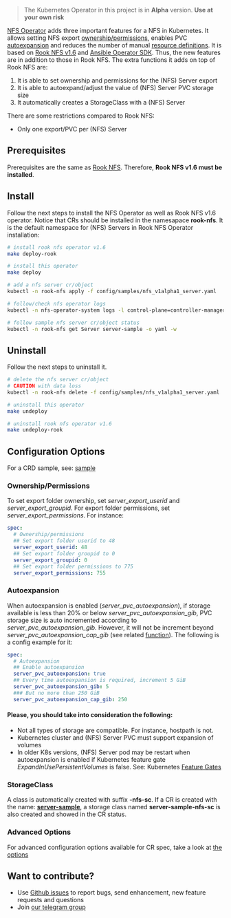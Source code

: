 > The Kubernetes Operator in this project is in **Alpha** version. **Use at your own risk**

[NFS Operator](https://github.com/krestomatio/nfs-operator) adds three important features for a NFS in Kubernetes. It allows setting NFS export [ownership/permissions](#ownershippermissions), enables PVC [autoexpansion](#autoexpansion) and reduces the number of manual [resource definitions](#storageclass). It is based on [Rook NFS v1.6](https://github.com/rook/rook/blob/release-1.6/Documentation/nfs.md) and [Ansible Operator SDK](https://sdk.operatorframework.io/docs/building-operators/ansible/tutorial/). Thus, the new features are in addition to those in Rook NFS. The extra functions it adds on top of Rook NFS are:

1. It is able to set ownership and permissions for the (NFS) Server export
2. It is able to autoexpand/adjust the value of (NFS) Server PVC storage size
3. It automatically creates a StorageClass with a (NFS) Server

There are some restrictions compared to Rook NFS:
* Only one export/PVC per (NFS) Server

## Prerequisites
Prerequisites are the same as [Rook NFS](https://github.com/rook/rook/blob/release-1.6/Documentation/nfs.md#prerequisites). Therefore, **Rook NFS v1.6 must be installed**.

## Install
Follow the next steps to install the NFS Operator as well as Rook NFS v1.6 operator. Notice that CRs should be installed in the namesapace **rook-nfs**. It is the default namespace for (NFS) Servers in Rook NFS Operator installation:
```bash
# install rook nfs operator v1.6
make deploy-rook

# install this operator
make deploy

# add a nfs server cr/object
kubectl -n rook-nfs apply -f config/samples/nfs_v1alpha1_server.yaml

# follow/check nfs operator logs
kubectl -n nfs-operator-system logs -l control-plane=controller-manager -c manager  -f

# follow sample nfs server cr/object status
kubectl -n rook-nfs get Server server-sample -o yaml -w
```

## Uninstall
Follow the next steps to uninstall it.
```bash
# delete the nfs server cr/object
# CAUTION with data loss
kubectl -n rook-nfs delete -f config/samples/nfs_v1alpha1_server.yaml

# uninstall this operator
make undeploy

# uninstall rook nfs operator v1.6
make undeploy-rook
```

## Configuration Options
For a CRD sample, see: [sample](config/samples/nfs_v1alpha1_server.yaml)

### Ownership/Permissions
To set export folder ownership, set _server_export_userid_ and _server_export_groupid_. For export folder permissions, set _server_export_permissions_. For instance:
```yaml
spec:
  # Ownership/permissions
  ## Set export folder userid to 48
  server_export_userid: 48
  ## Set export folder groupid to 0
  server_export_groupid: 0
  ## Set export folder permissions to 775
  server_export_permissions: 755
```

### Autoexpansion
When autoexpansion is enabled (_server_pvc_autoexpansion_), if storage available is less than 20% or below _server_pvc_autoexpansion_gib_, PVC storage size is auto incremented according to _server_pvc_autoexpansion_gib_. However, it will not be increment beyond _server_pvc_autoexpansion_cap_gib_ (see related [function](https://github.com/krestomatio/ansible-collection-k8s/blob/c8768df3d9af4ddf7258c31d37cc3f54cc5a4cf6/plugins/module_utils/storage.py#L62)). The following is a config example for it:
```yaml
spec:
  # Autoexpansion
  ## Enable autoexpansion
  server_pvc_autoexpansion: true
  ## Every time autoexpansion is required, increment 5 GiB
  server_pvc_autoexpansion_gib: 5
  ### But no more than 250 GiB
  server_pvc_autoexpansion_cap_gib: 250
```

#### Please, you should take into consideration the following:
* Not all types of storage are compatible. For instance, hostpath is not.
* Kubernetes cluster and (NFS) Server PVC must support expansion of volumes
* In older K8s versions, (NFS) Server pod may be restart when autoexpansion is enabled if Kubernetes feature gate _ExpandInUsePersistentVolumes_ is false. See: Kubernetes [Feature Gates](https://kubernetes.io/docs/reference/command-line-tools-reference/feature-gates/)

### StorageClass
A class is automatically created with suffix **-nfs-sc**. If a CR is created with the name: [**server-sample**](config/samples/nfs_v1alpha1_server.yaml), a storage class named **server-sample-nfs-sc** is also created and showed in the CR status.

### Advanced Options
For advanced configuration options available for CR spec, take a look at [the options](https://github.com/krestomatio/ansible-collection-k8s/blob/master/roles/v1alpha1/nfs/server/defaults/main/server.yml)

## Want to contribute?
* Use [Github issues](https://github.com/krestomatio/nfs-operator/issues) to report bugs, send enhancement, new feature requests and questions
* Join [our telegram group](https://t.me/nfs_operator)
